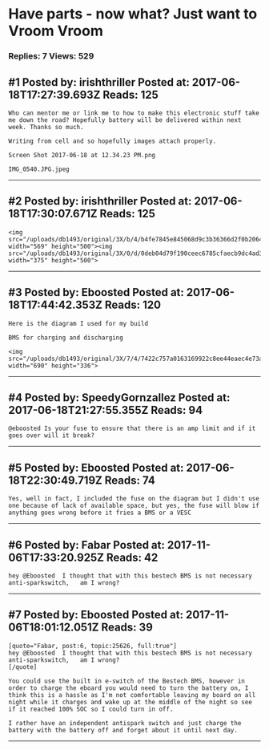 # Have parts - now what? Just want to Vroom Vroom

### Replies: 7 Views: 529

## \#1 Posted by: irishthriller Posted at: 2017-06-18T17:27:39.693Z Reads: 125

```
Who can mentor me or link me to how to make this electronic stuff take me down the road? Hopefully battery will be delivered within next week. Thanks so much. 

Writing from cell and so hopefully images attach properly. 

Screen Shot 2017-06-18 at 12.34.23 PM.png

IMG_0540.JPG.jpeg
```

---
## \#2 Posted by: irishthriller Posted at: 2017-06-18T17:30:07.671Z Reads: 125

```
<img src="/uploads/db1493/original/3X/b/4/b4fe7845e845068d9c3b36366d2f0b20647fb8d6.PNG" width="569" height="500"><img src="/uploads/db1493/original/3X/0/d/0deb04d79f190ceec6785cfaecb9dc4ad3105498.JPG" width="375" height="500">
```

---
## \#3 Posted by: Eboosted Posted at: 2017-06-18T17:44:42.353Z Reads: 120

```
Here is the diagram I used for my build

BMS for charging and discharging 

<img src="/uploads/db1493/original/3X/7/4/7422c757a0163169922c8ee44eaec4e73a3171f8.jpg" width="690" height="336">
```

---
## \#4 Posted by: SpeedyGornzallez Posted at: 2017-06-18T21:27:55.355Z Reads: 94

```
@eboosted Is your fuse to ensure that there is an amp limit and if it goes over will it break?
```

---
## \#5 Posted by: Eboosted Posted at: 2017-06-18T22:30:49.719Z Reads: 74

```
Yes, well in fact, I included the fuse on the diagram but I didn't use one because of lack of available space, but yes, the fuse will blow if anything goes wrong before it fries a BMS or a VESC
```

---
## \#6 Posted by: Fabar Posted at: 2017-11-06T17:33:20.925Z Reads: 42

```
hey @Eboosted  I thought that with this bestech BMS is not necessary anti-sparkswitch,   am I wrong?
```

---
## \#7 Posted by: Eboosted Posted at: 2017-11-06T18:01:12.051Z Reads: 39

```
[quote="Fabar, post:6, topic:25626, full:true"]
hey @Eboosted  I thought that with this bestech BMS is not necessary anti-sparkswitch,   am I wrong?
[/quote]

You could use the built in e-switch of the Bestech BMS, however in order to charge the eboard you would need to turn the battery on, I think this is a hassle as I'm not comfortable leaving my board on all night while it charges and wake up at the middle of the night so see if it reached 100% SOC so I could turn in off.

I rather have an independent antispark switch and just charge the battery with the battery off and forget about it until next day.
```

---
